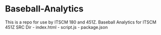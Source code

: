 # Baseball-Analytics
This is a repo for use by ITSCM 180 and 451Z.
Baseball Analytics for ITSCM 451Z
SRC Dir
    - index.html
    - script.js
    - package.json

